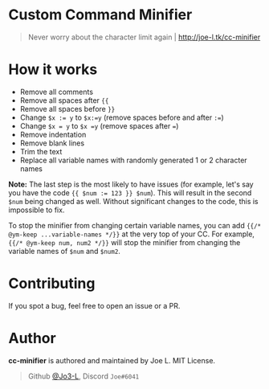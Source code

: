 # Custom Command Minifier

> Never worry about the character limit again | http://joe-l.tk/cc-minifier</p>

# How it works
* Remove all comments
* Remove all spaces after `{{`
* Remove all spaces before `}}`
* Change `$x := y` to `$x:=y` (remove spaces before and after `:=`)
* Change `$x = y` to `$x =y` (remove spaces after `=`)
* Remove indentation
* Remove blank lines
* Trim the text
* Replace all variable names with randomly generated 1 or 2 character names

**Note:** The last step is the most likely to have issues (for example, let's say you have the code `{{ $num := 123 }} $num`). This will result in the second `$num` being changed as well. Without significant changes to the code, this is impossible to fix.

To stop the minifier from changing certain variable names, you can add `{{/* @ym-keep ...variable-names */}}` at the very top of your CC. For example, `{{/* @ym-keep num, num2 */}}` will stop the minifier from changing the variable names of `$num` and `$num2`.

# Contributing
If you spot a bug, feel free to open an issue or a PR.

# Author
**cc-minifier** is authored and maintained by Joe L. MIT License.
> Github [@Jo3-L](https://github.com/Jo3-L), Discord `Joe#6041`
